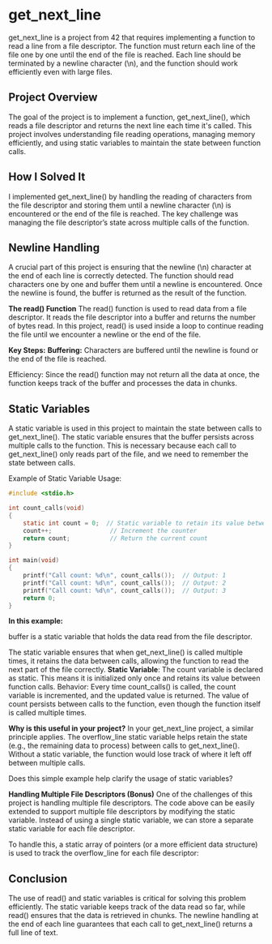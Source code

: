 # get_next_line
get_next_line is a project from 42 that requires implementing a function to read a line from a file descriptor. The function must return each line of the file one by one until the end of the file is reached. Each line should be terminated by a newline character (\n), and the function should work efficiently even with large files.

## Project Overview
The goal of the project is to implement a function, get_next_line(), which reads a file descriptor and returns the next line each time it's called. This project involves understanding file reading operations, managing memory efficiently, and using static variables to maintain the state between function calls.

## How I Solved It
I implemented get_next_line() by handling the reading of characters from the file descriptor and storing them until a newline character (\n) is encountered or the end of the file is reached. The key challenge was managing the file descriptor’s state across multiple calls of the function.

## Newline Handling
A crucial part of this project is ensuring that the newline (\n) character at the end of each line is correctly detected. The function should read characters one by one and buffer them until a newline is encountered. Once the newline is found, the buffer is returned as the result of the function.

__The read() Function__
The read() function is used to read data from a file descriptor. It reads the file descriptor into a buffer and returns the number of bytes read. In this project, read() is used inside a loop to continue reading the file until we encounter a newline or the end of the file.

__Key Steps:__
__Buffering:__ Characters are buffered until the newline is found or the end of the file is reached.

Efficiency: Since the read() function may not return all the data at once, the function keeps track of the buffer and processes the data in chunks.

## Static Variables
A static variable is used in this project to maintain the state between calls to get_next_line(). The static variable ensures that the buffer persists across multiple calls to the function. This is necessary because each call to get_next_line() only reads part of the file, and we need to remember the state between calls.

Example of Static Variable Usage:
```c
#include <stdio.h>

int count_calls(void) 
{
    static int count = 0;  // Static variable to retain its value between function calls
    count++;                // Increment the counter
    return count;           // Return the current count
}

int main(void) 
{
    printf("Call count: %d\n", count_calls());  // Output: 1
    printf("Call count: %d\n", count_calls());  // Output: 2
    printf("Call count: %d\n", count_calls());  // Output: 3
    return 0;
}
```
__In this example:__

buffer is a static variable that holds the data read from the file descriptor.

The static variable ensures that when get_next_line() is called multiple times, it retains the data between calls, allowing the function to read the next part of the file correctly.
__Static Variable__: The count variable is declared as static. This means it is initialized only once and retains its value between function calls.
Behavior: Every time count_calls() is called, the count variable is incremented, and the updated value is returned. The value of count persists between calls to the function, even though the function itself is called multiple times.

__Why is this useful in your project?__
In your get_next_line project, a similar principle applies. The overflow_line static variable helps retain the state (e.g., the remaining data to process) between calls to get_next_line(). Without a static variable, the function would lose track of where it left off between multiple calls.

Does this simple example help clarify the usage of static variables?

__Handling Multiple File Descriptors (Bonus)__
One of the challenges of this project is handling multiple file descriptors. The code above can be easily extended to support multiple file descriptors by modifying the static variable. Instead of using a single static variable, we can store a separate static variable for each file descriptor.

To handle this, a static array of pointers (or a more efficient data structure) is used to track the overflow_line for each file descriptor:

## Conclusion
The use of read() and static variables is critical for solving this problem efficiently. The static variable keeps track of the data read so far, while read() ensures that the data is retrieved in chunks. The newline handling at the end of each line guarantees that each call to get_next_line() returns a full line of text.

